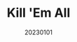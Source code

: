 ---
title: "Kill 'Em All"
team: "Harish Hemanth D | Akashnath M. | Muhammed K Abdulla | Sangeeth Sivan M"
tags: VR Quest Unity

video_provider: "youtube"
video_id:

header:
    teaser: /assets/img/projects/2023/course_project_17.jpg

overview: Kill 'Em All is a virtual reality (VR) game set in an IIT Bombay hostel plagued by mosquito infestations. The objective is simple — eliminate as many mosquitoes as possible within a given time. It has three distinct difficulty levels, additional bonus weapons, and a mission to eradicate mosquitoes.


project-link:

active: "yes"
type: "course"
year: "2023"
date: 20230101

---